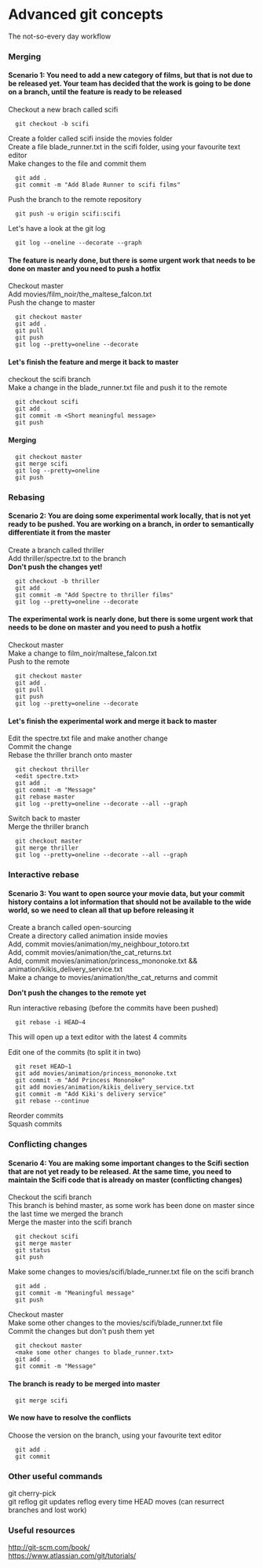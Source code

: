 # Advanced git concepts

The not-so-every day workflow

### Merging
#### Scenario 1: You need to add a new category of films, but that is not due to be released yet. Your team has decided that the work is going to be done on a branch, until the feature is ready to be released

Checkout a new brach called scifi  

```console
  git checkout -b scifi
```

Create a folder called scifi inside the movies folder  
Create a file blade_runner.txt in the scifi folder, using your favourite text editor  
Make changes to the file and commit them  

```console
  git add .
  git commit -m "Add Blade Runner to scifi films"
```

Push the branch to the remote repository  

```console
  git push -u origin scifi:scifi
```

Let's have a look at the git log

```console
  git log --oneline --decorate --graph
```

#### The feature is nearly done, but there is some urgent work that needs to be done on master and you need to push a hotfix

Checkout master  
Add movies/film_noir/the_maltese_falcon.txt  
Push the change to master  

```console
  git checkout master
  git add .
  git pull
  git push
  git log --pretty=oneline --decorate
```

#### Let's finish the feature and merge it back to master

checkout the scifi branch  
Make a change in the blade_runner.txt file and push it to the remote  

```console
  git checkout scifi
  git add .
  git commit -m <Short meaningful message>
  git push
```

#### Merging

```console
  git checkout master
  git merge scifi
  git log --pretty=oneline
  git push
```

### Rebasing
#### Scenario 2: You are doing some experimental work locally, that is not yet ready to be pushed. You are working on a branch, in order to semantically differentiate it from the master

Create a branch called thriller  
Add thriller/spectre.txt to the branch  
**Don't push the changes yet!**

```console
  git checkout -b thriller
  git add .
  git commit -m "Add Spectre to thriller films"
  git log --pretty=oneline --decorate
```

#### The experimental work is nearly done, but there is some urgent work that needs to be done on master and you need to push a hotfix

Checkout master  
Make a change to film_noir/maltese_falcon.txt  
Push to the remote  

```console
  git checkout master
  git add .
  git pull
  git push
  git log --pretty=oneline --decorate
```

#### Let's finish the experimental work and merge it back to master

Edit the spectre.txt file and make another change  
Commit the change  
Rebase the thriller branch onto master  

```console
  git checkout thriller  
  <edit spectre.txt>
  git add .
  git commit -m "Message"
  git rebase master
  git log --pretty=oneline --decorate --all --graph
```

Switch back to master  
Merge the thriller branch  

```console
  git checkout master
  git merge thriller
  git log --pretty=oneline --decorate --all --graph
```


### Interactive rebase
#### Scenario 3: You want to open source your movie data, but your commit history contains a lot information that should not be available to the wide world, so we need to clean all that up before releasing it

Create a branch called open-sourcing  
Create a directory called animation inside movies  
Add, commit movies/animation/my_neighbour_totoro.txt  
Add, commit movies/animation/the_cat_returns.txt  
Add, commit movies/animation/princess_mononoke.txt && animation/kikis_delivery_service.txt  
Make a change to movies/animation/the_cat_returns and commit  

**Don't push the changes to the remote yet**

Run interactive rebasing (before the commits have been pushed)  

```console
  git rebase -i HEAD~4
```

This will open up a text editor with the latest 4 commits  

Edit one of the commits (to split it in two)  

```console
  git reset HEAD~1
  git add movies/animation/princess_mononoke.txt
  git commit -m "Add Princess Mononoke"
  git add movies/animation/kikis_delivery_service.txt
  git commit -m "Add Kiki's delivery service"
  git rebase --continue
```
Reorder commits  
Squash commits  


### Conflicting changes
#### Scenario 4: You are making some important changes to the Scifi section that are not yet ready to be released. At the same time, you need to maintain the Scifi code that is already on master (conflicting changes)

Checkout the scifi branch  
This branch is behind master, as some work has been done on master since the last time we merged the branch  
Merge the master into the scifi branch  

```console
  git checkout scifi
  git merge master
  git status
  git push
```

Make some changes to movies/scifi/blade_runner.txt file on the scifi branch  

```console
  git add .
  git commit -m "Meaningful message"
  git push
```

Checkout master  
Make some other changes to the movies/scifi/blade_runner.txt file  
Commit the changes but don't push them yet

```console
  git checkout master
  <make some other changes to blade_runner.txt>
  git add .
  git commit -m "Message"
```

#### The branch is ready to be merged into master

```console
  git merge scifi
```

#### We now have to resolve the conflicts

Choose the version on the branch, using your favourite text editor  

``` console
  git add .
  git commit
```


### Other useful commands

git cherry-pick  
git reflog
  git updates reflog every time HEAD moves (can resurrect branches and lost work)    

### Useful resources

http://git-scm.com/book/  
https://www.atlassian.com/git/tutorials/  
